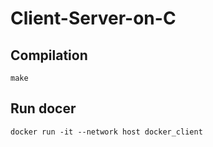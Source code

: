 # Client-Server-on-C

## Compilation
    make
## Run docer
    docker run -it --network host docker_client